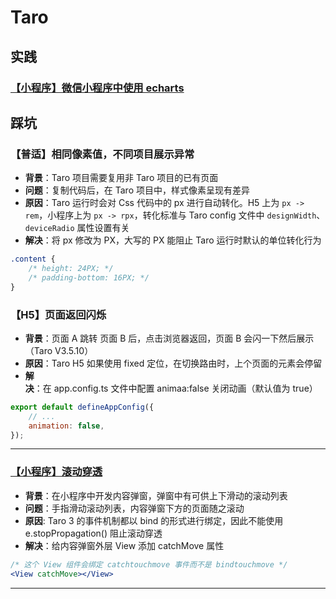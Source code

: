 # Taro

## 实践

### [【小程序】微信小程序中使用 echarts](https://github.com/ecomfe/echarts-for-weixin)

## 踩坑

### 【普适】相同像素值，不同项目展示异常

-   **背景**：Taro 项目需要复用非 Taro 项目的已有页面
-   **问题**：复制代码后，在 Taro 项目中，样式像素呈现有差异
-   **原因**：Taro 运行时会对 Css 代码中的 px 进行自动转化。H5 上为 `px -> rem`，小程序上为 `px -> rpx`，转化标准与 Taro config 文件中 `designWidth`、`deviceRadio` 属性设置有关
-   **解决**：将 px 修改为 PX，大写的 PX 能阻止 Taro 运行时默认的单位转化行为

```css
.content {
    /* height: 24PX; */
    /* padding-bottom: 16PX; */
}
```

### 【H5】页面返回闪烁

-   **背景**：页面 A 跳转 页面 B 后，点击浏览器返回，页面 B 会闪一下然后展示（Taro V3.5.10）
-   **原因**：Taro H5 如果使用 fixed 定位，在切换路由时，上个页面的元素会停留
-   **解决**：在 app.config.ts 文件中配置 animaa:false 关闭动画（默认值为 true）

```js
export default defineAppConfig({
    // ...
    animation: false,
});
```

---

### [【小程序】滚动穿透](https://taro-docs.jd.com/docs/react-overall#%E9%98%BB%E6%AD%A2%E6%BB%9A%E5%8A%A8%E7%A9%BF%E9%80%8F)

-   **背景**：在小程序中开发内容弹窗，弹窗中有可供上下滑动的滚动列表
-   **问题**：手指滑动滚动列表，内容弹窗下方的页面随之滚动
-   **原因**: Taro 3 的事件机制都以 bind 的形式进行绑定，因此不能使用 e.stopPropagation() 阻止滚动穿透
-   **解决**：给内容弹窗外层 View 添加 catchMove 属性

```jsx
/* 这个 View 组件会绑定 catchtouchmove 事件而不是 bindtouchmove */
<View catchMove></View>
```

---
